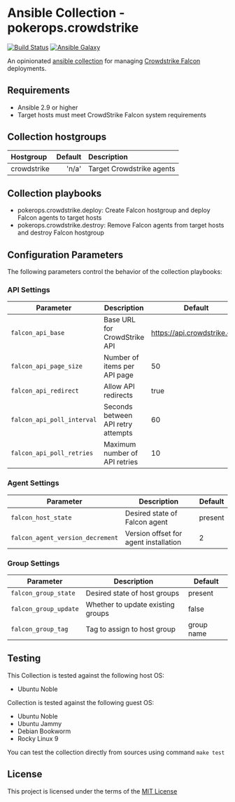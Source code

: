 # Ansible Collection - pokerops.crowdstrike

[![Build Status](https://github.com/nephelaiio/ansible-collection-libvirt/actions/workflows/libvirt.yml/badge.svg)](https://github.com/nephelaiio/ansible-collection-libvirt/actions/wofklows/libvirt.yml)
[![Ansible Galaxy](http://img.shields.io/badge/ansible--galaxy-nephelaiio.libvirt-blue.svg)](https://galaxy.ansible.com/ui/repo/published/nephelaiio/libvirt/)

An opinionated [ansible collection](https://galaxy.ansible.com/ui/repo/published/pokerops/crowdstrike/) for managing [Crowdstrike Falcon](https://www.crowdstrike.com/platform/) deployments.

## Requirements

- Ansible 2.9 or higher
- Target hosts must meet CrowdStrike Falcon system requirements

## Collection hostgroups

| Hostgroup   | Default | Description               |
| :---------- | ------: | :------------------------ |
| crowdstrike |   'n/a' | Target Crowdstrike agents |

## Collection playbooks

- pokerops.crowdstrike.deploy: Create Falcon hostgroup and deploy Falcon agents to target hosts
- pokerops.crowdstrike.destroy: Remove Falcon agents from target hosts and destroy Falcon hostgroup

## Configuration Parameters

The following parameters control the behavior of the collection playbooks:

### API Settings

| Parameter                  | Description                        | Default                     |
| -------------------------- | ---------------------------------- | --------------------------- |
| `falcon_api_base`          | Base URL for CrowdStrike API       | https://api.crowdstrike.com |
| `falcon_api_page_size`     | Number of items per API page       | 50                          |
| `falcon_api_redirect`      | Allow API redirects                | true                        |
| `falcon_api_poll_interval` | Seconds between API retry attempts | 60                          |
| `falcon_api_poll_retries`  | Maximum number of API retries      | 10                          |

### Agent Settings

| Parameter                        | Description                           | Default |
| -------------------------------- | ------------------------------------- | ------- |
| `falcon_host_state`              | Desired state of Falcon agent         | present |
| `falcon_agent_version_decrement` | Version offset for agent installation | 2       |

### Group Settings

| Parameter             | Description                       | Default    |
| --------------------- | --------------------------------- | ---------- |
| `falcon_group_state`  | Desired state of host groups      | present    |
| `falcon_group_update` | Whether to update existing groups | false      |
| `falcon_group_tag`    | Tag to assign to host group       | group name |

## Testing

This Collection is tested against the following host OS:

- Ubuntu Noble

Collection is tested against the following guest OS:

- Ubuntu Noble
- Ubuntu Jammy
- Debian Bookworm
- Rocky Linux 9

You can test the collection directly from sources using command `make test`

## License

This project is licensed under the terms of the [MIT License](/LICENSE)
